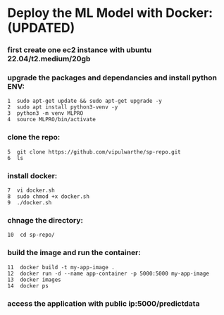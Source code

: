 # Deploy the ML Model with Docker: (UPDATED)

### first create one ec2 instance with ubuntu 22.04/t2.medium/20gb

### upgrade the packages and dependancies and install python ENV:

    1  sudo apt-get update && sudo apt-get upgrade -y
    2  sudo apt install python3-venv -y
    3  python3 -m venv MLPRO
    4  source MLPRO/bin/activate

### clone the repo:

    5  git clone https://github.com/vipulwarthe/sp-repo.git
    6  ls

### install docker:

    7  vi docker.sh 
    8  sudo chmod +x docker.sh
    9  ./docker.sh

### chnage the directory:

    10  cd sp-repo/

### build the image and run the container:

    11  docker build -t my-app-image .
    12  docker run -d --name app-container -p 5000:5000 my-app-image
    13  docker images
    14  docker ps

### access the application with public ip:5000/predictdata

